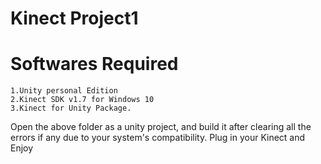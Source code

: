 # Kinect Project1 #



# Softwares Required #
    1.Unity personal Edition
    2.Kinect SDK v1.7 for Windows 10
    3.Kinect for Unity Package.
      


Open the above folder as a unity project, and build it after clearing all the errors if any due to your system's compatibility. Plug in your Kinect and Enjoy 
